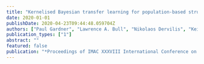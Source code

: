 ```yaml
---
title: "Kernelised Bayesian transfer learning for population-based structural health monitoring"
date: 2020-01-01
publishDate: 2020-04-23T09:44:48.059704Z
authors: ["Paul Gardner", "Lawrence A. Bull", "Nikolaos Dervilis", "Keith Worden"]
publication_types: ["1"]
abstract: ""
featured: false
publication: "*Proceedings of IMAC XXXVIII International Conference on Modal Analysis*"
---
```


